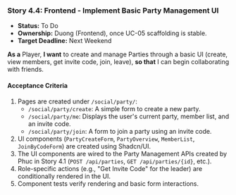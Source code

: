 ### **Story 4.4: Frontend - Implement Basic Party Management UI**
-   **Status:** To Do
-   **Ownership:** Duong (Frontend), once UC-05 scaffolding is stable.
-   **Target Deadline:** Next Weekend

**As a** Player,
**I want** to create and manage Parties through a basic UI (create, view members, get invite code, join, leave),
**so that** I can begin collaborating with friends.

#### **Acceptance Criteria**
1.  Pages are created under `/social/party/`:
    *   `/social/party/create`: A simple form to create a new party.
    *   `/social/party/me`: Displays the user's current party, member list, and an invite code.
    *   `/social/party/join`: A form to join a party using an invite code.
2.  UI components (`PartyCreateForm`, `PartyOverview`, `MemberList`, `JoinByCodeForm`) are created using Shadcn/UI.
3.  The UI components are wired to the Party Management APIs created by Phuc in Story 4.1 (`POST /api/parties`, `GET /api/parties/{id}`, etc.).
4.  Role-specific actions (e.g., "Get Invite Code" for the leader) are conditionally rendered in the UI.
5.  Component tests verify rendering and basic form interactions.
